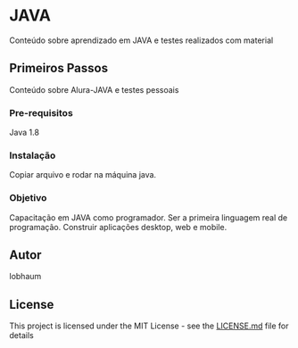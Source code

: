 # JAVA 

Conteúdo sobre aprendizado em JAVA e testes realizados com material

## Primeiros Passos

Conteúdo sobre Alura-JAVA e testes pessoais

### Pre-requisitos

Java 1.8

### Instalação

Copiar arquivo e rodar na máquina java.

### Objetivo

Capacitação em JAVA como programador.
Ser a primeira linguagem real de programação.
Construir aplicações desktop, web e mobile.

## Autor

lobhaum

## License

This project is licensed under the MIT License - see the [LICENSE.md](LICENSE.md) file for details
